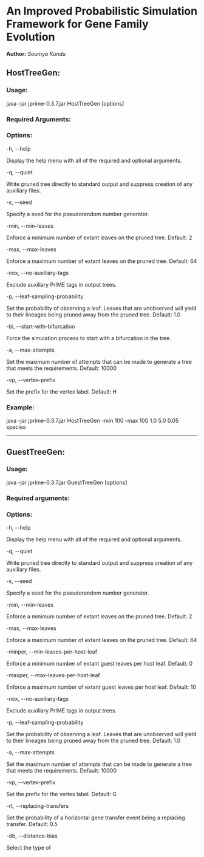 # An Improved Probabilistic Simulation Framework for Gene Family Evolution

**Author:** *Soumya Kundu*

## HostTreeGen:

### Usage:

java -jar jprime-0.3.7.jar HostTreeGen [options] <time interval> <birth rate> <death rate> <out prefix>

### Required Arguments:

<time interval> <birth rate> <death rate> <output prefix>

### Options:

-h, --help

Display the help menu with all of the required and optional arguments.

-q, --quiet

Write pruned tree directly to standard output and suppress creation of any auxiliary files.

-s, --seed

Specify a seed for the pseudorandom number generator.

-min, --min-leaves

Enforce a minimum number of extant leaves on the pruned tree. Default: 2

-max, --max-leaves

Enforce a maximum number of extant leaves on the pruned tree. Default: 64

-nox, --no-auxiliary-tags

Exclude auxiliary PrIME tags in output trees.

-p, --leaf-sampling-probability

Set the probability of observing a leaf. Leaves that are unobserved will yield to their lineages being pruned away from the pruned tree. Default: 1.0

-bi, --start-with-bifurcation

Force the simulation process to start with a bifurcation in the tree.

-a, --max-attempts

Set the maximum number of attempts that can be made to generate a tree that meets the requirements. Default: 10000

-vp, --vertex-prefix

Set the prefix for the vertex label. Default: H

### Example:

java -jar jprime-0.3.7.jar HostTreeGen -min 100 -max 100 1.0 5.0 0.05 species

---

## GuestTreeGen:

### Usage:

java -jar jprime-0.3.7.jar GuestTreeGen [options] <host tree> <dup rate> <loss rate> <trans rate> <out prefix>

### Required arguments:

<host tree file or string> <duplication rate> <loss rate> <transfer rate> <output prefix>

### Options:

-h, --help

Display the help menu with all of the required and optional arguments.

-q, --quiet

Write pruned tree directly to standard output and suppress creation of any auxiliary files.

-s, --seed

Specify a seed for the pseudorandom number generator.

-min, --min-leaves

Enforce a minimum number of extant leaves on the pruned tree. Default: 2

-max, --max-leaves

Enforce a maximum number of extant leaves on the pruned tree. Default: 64

-minper, --min-leaves-per-host-leaf

Enforce a minimum number of extant guest leaves per host leaf. Default: 0

-maxper, --max-leaves-per-host-leaf

Enforce a maximum number of extant guest leaves per host leaf. Default: 10

-nox, --no-auxiliary-tags

Exclude auxiliary PrIME tags in output trees.

-p, --leaf-sampling-probability

Set the probability of observing a leaf. Leaves that are unobserved will yield to their lineages being pruned away from the pruned tree. Default: 1.0

-a, --max-attempts

Set the maximum number of attempts that can be made to generate a tree that meets the requirements. Default: 10000

-vp, --vertex-prefix

Set the prefix for the vertex label. Default: G

-rt, --replacing-transfers

Set the probability of a horizontal gene transfer event being a replacing transfer. Default: 0.5

-db, --distance-bias

Select the type of 
